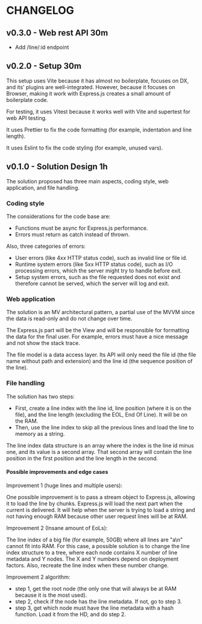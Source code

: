 # CHANGELOG

## v0.3.0 - Web rest API 30m

- Add /line/:id endpoint

## v0.2.0 - Setup 30m

This setup uses Vite because it has almost no boilerplate, focuses on DX, and
its' plugins are well-integrated. However, because it focuses on Browser,
making it work with Express.js creates a small amount of boilerplate code.

For testing, it uses Vitest because it works well with Vite and supertest for
web API testing.

It uses Prettier to fix the code formatting (for example, indentation and line
length).

It uses Eslint to fix the code styling (for example, unused vars).

## v0.1.0 - Solution Design 1h

The solution proposed has three main aspects, coding style, web application,
and file handling.

### Coding style

The considerations for the code base are:

- Functions must be async for Express.js performance.
- Errors must return as catch instead of thrown.

Also, three categories of errors:

- User errors (like 4xx HTTP status code), such as invalid line or file id.
- Runtime system errors (like 5xx HTTP status code), such as I/O processing
  errors, which the server might try to handle before exit.
- Setup system errors, such as the file requested does not exist and therefore
  cannot be served, which the server will log and exit.

### Web application

The solution is an MV architectural pattern, a partial use of the MVVM since
the data is read-only and do not change over time.

The Express.js part will be the View and will be responsible for formatting the
data for the final user. For example, errors must have a nice message and not
show the stack trace.

The file model is a data access layer. Its API will only need the file id
(the file name without path and extension) and the line id (the sequence
position of the line).

### File handling

The solution has two steps:

- First, create a line index with the line id, line position (where it is on
  the file), and the line length (excluding the EOL, End Of Line). It will be on
  the RAM.
- Then, use the line index to skip all the previous lines and load the line to
  memory as a string.

The line index data structure is an array where the index is the line id minus
one, and its value is a second array. That second array will contain the line
position in the first position and the line length in the second.

#### Possible improvements and edge cases

Improvement 1 (huge lines and multiple users):

One possible improvement is to pass a stream object to Express.js, allowing it
to load the line by chunks. Express.js will load the next part when the current
is delivered. It will help when the server is trying to load a string and not
having enough RAM because other user request lines will be at RAM.

Improvement 2 (Insane amount of EoLs):

The line index of a big file (for example, 50GB) where all lines are "a\n"
cannot fit into RAM. For this case, a possible solution is to change the line
index structure to a tree, where each node contains X number of line metadata
and Y nodes. The X and Y numbers depend on deployment factors. Also, recreate
the line index when these number change.

Improvement 2 algorithm:

- step 1, get the root node (the only one that will always be at RAM because it
  is the most used).
- step 2, check if the node has the line metadata. If not, go to step 3.
- step 3, get which node must have the line metadata with a hash function. Load
  it from the HD, and do step 2.
